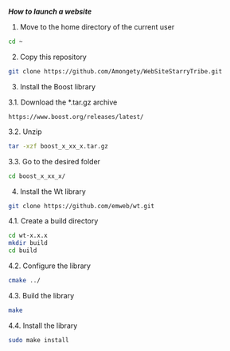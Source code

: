 ***How to launch a website***

1. Move to the home directory of the current user
```Bash
cd ~
```
2. Copy this repository
```Bash
git clone https://github.com/Amongety/WebSiteStarryTribe.git
```
3. Install the Boost library

3.1. Download the *.tar.gz archive
```
https://www.boost.org/releases/latest/
```
3.2. Unzip
```Bash
tar -xzf boost_x_xx_x.tar.gz
```
3.3. Go to the desired folder
```Bash
cd boost_x_xx_x/
```
4. Install the Wt library
```Bash
git clone https://github.com/emweb/wt.git
```
4.1. Create a build directory
```Bash
cd wt-x.x.x
mkdir build
cd build
```
4.2. Configure the library
```Bash
cmake ../
```
4.3. Build the library
```Bash
make
```
4.4. Install the library
```Bash
sudo make install
```
